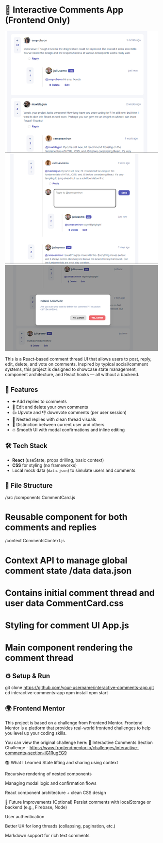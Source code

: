 # 💬 Interactive Comments App (Frontend Only)

![Image1](src/Preview/image2.png)
![Image2](src/Preview/image3.png)
![Image3](src/Preview/image1.png)


This is a React-based comment thread UI that allows users to post, reply, edit, delete, and vote on comments. Inspired by typical social/comment systems, this project is designed to showcase state management, component architecture, and React hooks — all without a backend.

## 🧠 Features

- ➕ Add replies to comments
- 🧾 Edit and delete your own comments
- 👍 Upvote and 👎 downvote comments (per user session)
- 🧵 Nested replies with clean thread visuals
- 🧍 Distinction between current user and others
- 🔥 Smooth UI with modal confirmations and inline editing

## 🛠 Tech Stack

- **React** (useState, props drilling, basic context)
- **CSS** for styling (no frameworks)
- Local mock data (`data.json`) to simulate users and comments

## 📁 File Structure

/src /components CommentCard.js 
# Reusable component for both comments and replies 
/context CommentsContext.js 
# Context API to manage global comment state /data data.json 
# Contains initial comment thread and user data CommentCard.css 
# Styling for comment UI App.js
# Main component rendering the comment thread


## ⚙️ Setup & Run
git clone https://github.com/your-username/interactive-comments-app.git
cd interactive-comments-app
npm install
npm start

## 🌍 Frontend Mentor
This project is based on a challenge from Frontend Mentor.
Frontend Mentor is a platform that provides real-world frontend challenges to help you level up your coding skills.

You can view the original challenge here:
🔗 Interactive Comments Section Challenge - https://www.frontendmentor.io/challenges/interactive-comments-section-iG1RugEG9

📚 What I Learned
State lifting and sharing using context

Recursive rendering of nested components

Managing modal logic and confirmation flows

React component architecture + clean CSS design

🚀 Future Improvements (Optional)
Persist comments with localStorage or backend (e.g., Firebase, Node)

User authentication

Better UX for long threads (collapsing, pagination, etc.)

Markdown support for rich text comments
